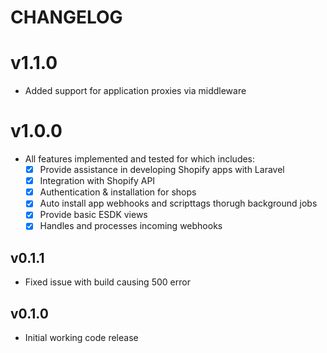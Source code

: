 # CHANGELOG

# v1.1.0

+ Added support for application proxies via middleware

# v1.0.0

+ All features implemented and tested for which includes:
    - [x] Provide assistance in developing Shopify apps with Laravel
    - [x] Integration with Shopify API
    - [x] Authentication & installation for shops
    - [x] Auto install app webhooks and scripttags thorugh background jobs
    - [x] Provide basic ESDK views
    - [x] Handles and processes incoming webhooks

## v0.1.1

+ Fixed issue with build causing 500 error

## v0.1.0

+ Initial working code release